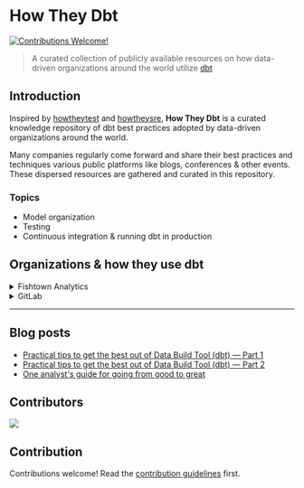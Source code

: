 # How They Dbt
[![Contributions Welcome!](https://img.shields.io/badge/contributions-welcome-brightgreen.svg?style=flat)](http://makeapullrequest.com)

> A curated collection of publicly available resources on how data-driven organizations around the world utilize [dbt](https://www.getdbt.com/)

## Introduction

Inspired by [howtheytest](https://github.com/abhivaikar/howtheytest) and [howtheysre](https://github.com/upgundecha/howtheysre), __How They Dbt__ is a curated knowledge repository of dbt best practices adopted by data-driven organizations around the world.

Many companies regularly come forward and share their best practices and techniques various public platforms like blogs, conferences & other events. These dispersed resources are gathered and curated in this repository.

### Topics

* Model organization
* Testing
* Continuous integration & running dbt in production

## Organizations & how they use dbt

<details>
  <summary>Fishtown Analytics</summary>

#### Resources

* [dbt Best practices](https://docs.getdbt.com/docs/guides/best-practices/)
* [How we structure our dbt projects](https://discourse.getdbt.com/t/how-we-structure-our-dbt-projects/355)
* [dbt example projects](https://docs.getdbt.com/faqs/example-projects/)
* [Running dbt in Production](https://docs.getdbt.com/docs/running-a-dbt-project/running-dbt-in-production/)
* [Enabling CI in dbt Cloud](https://docs.getdbt.com/docs/dbt-cloud/using-dbt-cloud/cloud-enabling-continuous-integration-with-github/)

</details>

<details>
  <summary>GitLab</summary>

#### Resources

* [GitLab dbt docs](https://dbt.gitlabdata.com/#!/overview)
* [GitLab Data Team Handbook - dbt Guide](https://about.gitlab.com/handbook/business-ops/data-team/platform/dbt-guide/)

</details>

---
## Blog posts

* [Practical tips to get the best out of Data Build Tool (dbt) — Part 1](https://medium.com/photobox-technology-product-and-design/practical-tips-to-get-the-best-out-of-data-building-tool-dbt-part-1-8cfa21ef97c5)
* [Practical tips to get the best out of Data Build Tool (dbt) — Part 2](https://medium.com/photobox-technology-product-and-design/practical-tips-to-get-the-best-out-of-data-build-tool-dbt-part-2-a3581c76723c)
* [One analyst's guide for going from good to great](https://blog.getdbt.com/one-analysts-guide-for-going-from-good-to-great/)

## Contributors

<a href="https://github.com/smomni/howtheydbt/graphs/contributors">
  <img src="https://contributors-img.web.app/image?repo=smomni/howtheydbt" />
</a>

## Contribution

Contributions welcome! Read the [contribution guidelines](CONTRIBUTING.md) first.
